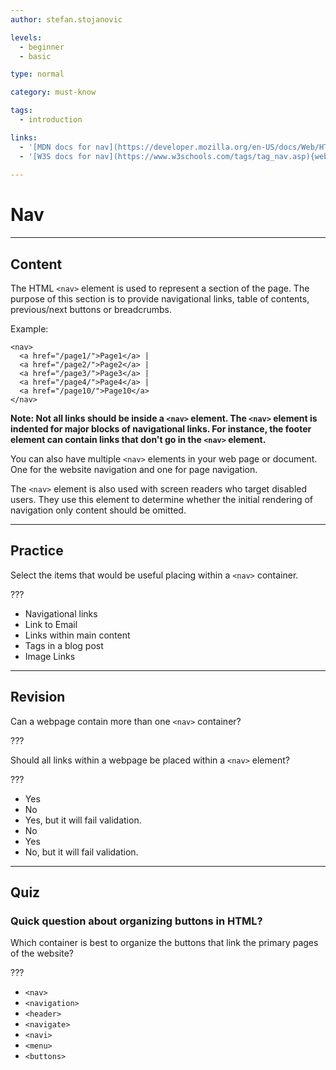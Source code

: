```yaml
---
author: stefan.stojanovic

levels:
  - beginner
  - basic

type: normal

category: must-know

tags:
  - introduction

links:
  - '[MDN docs for nav](https://developer.mozilla.org/en-US/docs/Web/HTML/Element/nav){website}'
  - '[W3S docs for nav](https://www.w3schools.com/tags/tag_nav.asp){website}'
  
---
```

# Nav

---
## Content

The HTML `<nav>` element is used to represent a section of the page. The purpose of this section is to provide navigational links, table of contents, previous/next buttons or breadcrumbs. 

Example:
```
<nav>
  <a href="/page1/">Page1</a> |
  <a href="/page2/">Page2</a> |
  <a href="/page3/">Page3</a> |
  <a href="/page4/">Page4</a> |
  <a href="/page10/">Page10</a>
</nav>
```

**Note: Not all links should be inside a `<nav>` element. The `<nav>` element is indented for major blocks of navigational links. For instance, the footer element can contain links that don't go in the `<nav>` element.**

You can also have multiple `<nav>` elements in your web page or document. One for the website navigation and one for page navigation.

The `<nav>` element is also used with screen readers who target disabled users. They use this element to determine whether the initial rendering of navigation only content should be omitted.

---
## Practice

Select the items that would be useful placing within a `<nav>` container.

???

 * Navigational links 
 * Link to Email
 * Links within main content
 * Tags in a blog post
 * Image Links

---
## Revision

Can a webpage contain more than one `<nav>` container?

???

Should all links within a webpage be placed within a `<nav>` element? 

???

 * Yes
 * No
 * Yes, but it will fail validation.
 * No
 * Yes
 * No, but it will fail validation.


---
## Quiz

### Quick question about organizing buttons in HTML?

Which container is best to organize the buttons that link the primary pages of the website? 

???

 * `<nav>`
 * `<navigation>`
 * `<header>`
 * `<navigate>`
 * `<navi>`
 * `<menu>`
 * `<buttons>`

